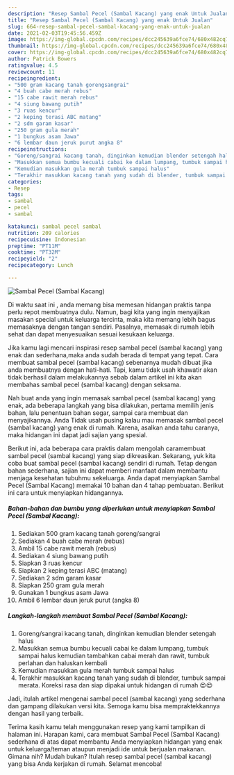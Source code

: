 ```yaml
---
description: "Resep Sambal Pecel (Sambal Kacang) yang enak Untuk Jualan"
title: "Resep Sambal Pecel (Sambal Kacang) yang enak Untuk Jualan"
slug: 664-resep-sambal-pecel-sambal-kacang-yang-enak-untuk-jualan
date: 2021-02-03T19:45:56.459Z
image: https://img-global.cpcdn.com/recipes/dcc245639a6fce74/680x482cq70/sambal-pecel-sambal-kacang-foto-resep-utama.jpg
thumbnail: https://img-global.cpcdn.com/recipes/dcc245639a6fce74/680x482cq70/sambal-pecel-sambal-kacang-foto-resep-utama.jpg
cover: https://img-global.cpcdn.com/recipes/dcc245639a6fce74/680x482cq70/sambal-pecel-sambal-kacang-foto-resep-utama.jpg
author: Patrick Bowers
ratingvalue: 4.5
reviewcount: 11
recipeingredient:
- "500 gram kacang tanah gorengsangrai"
- "4 buah cabe merah rebus"
- "15 cabe rawit merah rebus"
- "4 siung bawang putih"
- "3 ruas kencur"
- "2 keping terasi ABC matang"
- "2 sdm garam kasar"
- "250 gram gula merah"
- "1 bungkus asam Jawa"
- "6 lembar daun jeruk purut angka 8"
recipeinstructions:
- "Goreng/sangrai kacang tanah, dinginkan kemudian blender setengah halus"
- "Masukkan semua bumbu kecuali cabai ke dalam lumpang, tumbuk sampai halus kemudian tambahkan cabai merah dan rawit, tumbuk perlahan dan haluskan kembali"
- "Kemudian masukkan gula merah tumbuk sampai halus"
- "Terakhir masukkan kacang tanah yang sudah di blender, tumbuk sampai merata. Koreksi rasa dan siap dipakai untuk hidangan di rumah 😍😍"
categories:
- Resep
tags:
- sambal
- pecel
- sambal

katakunci: sambal pecel sambal 
nutrition: 209 calories
recipecuisine: Indonesian
preptime: "PT11M"
cooktime: "PT32M"
recipeyield: "2"
recipecategory: Lunch

---
```



![Sambal Pecel (Sambal Kacang)](https://img-global.cpcdn.com/recipes/dcc245639a6fce74/680x482cq70/sambal-pecel-sambal-kacang-foto-resep-utama.jpg)

Di waktu  saat ini , anda memang bisa memesan hidangan praktis tanpa perlu repot membuatnya dulu. Namun, bagi kita yang ingin menyajikan masakan special untuk keluarga tercinta, maka kita memang lebih bagus memasaknya dengan tangan sendiri. Pasalnya, memasak di rumah lebih sehat dan dapat menyesuaikan sesuai kesukaan keluarga.

Jika kamu lagi mencari inspirasi resep sambal pecel (sambal kacang) yang enak dan sederhana,maka anda sudah berada di tempat yang tepat. Cara membuat sambal pecel (sambal kacang)  sebenarnya mudah dibuat jika anda membuatnya dengan hati-hati. Tapi, kamu tidak usah khawatir akan tidak berhasil dalam melakukannya 
sebab dalam artikel ini kita akan membahas sambal pecel (sambal kacang) dengan seksama.  



Nah buat anda yang ingin memasak sambal pecel (sambal kacang) yang enak, ada beberapa langkah yang bisa dilakukan, pertama memilih jenis bahan, lalu penentuan bahan segar, sampai cara membuat dan menyajikannya. Anda Tidak usah pusing kalau mau memasak sambal pecel (sambal kacang) yang enak di rumah. Karena, asalkan anda  tahu caranya, maka hidangan ini dapat jadi sajian yang spesial.

Berikut ini, ada beberapa cara praktis  dalam mengolah caramembuat sambal pecel (sambal kacang) yang siap dikreasikan. Sekarang, yuk kita coba buat sambal pecel (sambal kacang) sendiri di rumah. Tetap dengan bahan sederhana, sajian ini dapat memberi manfaat dalam membantu menjaga kesehatan tubuhmu sekeluarga. Anda dapat menyiapkan Sambal Pecel (Sambal Kacang) memakai 10 bahan dan 4 tahap pembuatan. Berikut ini cara untuk menyiapkan hidangannya.

<!--inarticleads1-->

##### Bahan-bahan dan bumbu yang diperlukan untuk menyiapkan Sambal Pecel (Sambal Kacang):

1. Sediakan 500 gram kacang tanah goreng/sangrai
1. Sediakan 4 buah cabe merah (rebus)
1. Ambil 15 cabe rawit merah (rebus)
1. Sediakan 4 siung bawang putih
1. Siapkan 3 ruas kencur
1. Siapkan 2 keping terasi ABC (matang)
1. Sediakan 2 sdm garam kasar
1. Siapkan 250 gram gula merah
1. Gunakan 1 bungkus asam Jawa
1. Ambil 6 lembar daun jeruk purut (angka 8)




<!--inarticleads2-->

##### Langkah-langkah membuat Sambal Pecel (Sambal Kacang):

1. Goreng/sangrai kacang tanah, dinginkan kemudian blender setengah halus
1. Masukkan semua bumbu kecuali cabai ke dalam lumpang, tumbuk sampai halus kemudian tambahkan cabai merah dan rawit, tumbuk perlahan dan haluskan kembali
1. Kemudian masukkan gula merah tumbuk sampai halus
1. Terakhir masukkan kacang tanah yang sudah di blender, tumbuk sampai merata. Koreksi rasa dan siap dipakai untuk hidangan di rumah 😍😍




Jadi, itulah artikel mengenai  sambal pecel (sambal kacang)  yang sederhana dan gampang dilakukan versi kita. Semoga kamu bisa mempraktekkannya dengan hasil yang terbaik. 

Terima kasih kamu telah menggunakan resep yang kami tampilkan di halaman ini. Harapan kami, cara membuat  Sambal Pecel (Sambal Kacang) sederhana di atas dapat membantu Anda menyiapkan hidangan yang enak untuk keluarga/teman ataupun menjadi ide untuk berjualan makanan. Gimana nih? Mudah bukan? Itulah resep sambal pecel (sambal kacang) yang bisa Anda kerjakan di rumah. Selamat mencoba!

